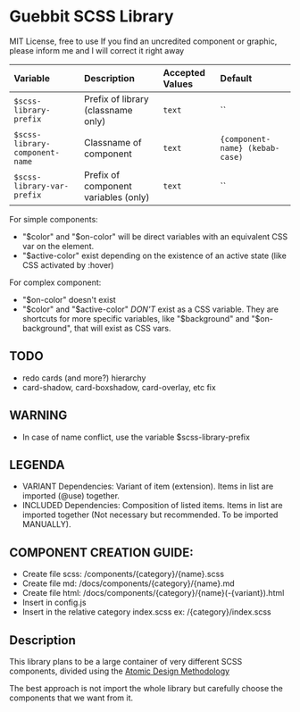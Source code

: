 # Guebbit SCSS Library
MIT License, free to use
If you find an uncredited component or graphic, please inform me and I will correct it right away


| Variable                        | Description                           | Accepted Values | Default                         |
|:--------------------------------|:--------------------------------------|:----------------|:--------------------------------|
| `$scss-library-prefix`          | Prefix of library (classname only)    | `text`          | ``                              |
| `$scss-library-component-name`  | Classname of component                | `text`          | `{component-name} (kebab-case)` |
| `$scss-library-var-prefix`      | Prefix of component variables (only)  | `text`          | ``                              |



For simple components: 
 - "$color" and "$on-color" will be direct variables with an equivalent CSS var on the element.
 - "$active-color" exist depending on the existence of an active state (like CSS activated by :hover)

For complex component: 
 - "$on-color" doesn't exist 
 - "$color" and "$active-color" *DON'T* exist as a CSS variable. They are shortcuts for more specific variables, like "$background" and "$on-background", that will exist as CSS vars.


## TODO
 - redo cards (and more?) hierarchy
 - card-shadow, card-boxshadow, card-overlay, etc fix

## WARNING
- In case of name conflict, use the variable $scss-library-prefix

## LEGENDA
- VARIANT Dependencies:  Variant of item (extension). Items in list are imported (@use) together.
- INCLUDED Dependencies:  Composition of listed items. Items in list are imported together (Not necessary but recommended. To be imported MANUALLY).

## COMPONENT CREATION GUIDE:
- Create file scss: /components/{category}/{name}.scss
- Create file md: /docs/components/{category}/{name}.md
- Create file html: /docs/components/{category}/{name}(-{variant}).html
- Insert in config.js
- Insert in the relative category index.scss ex: /{category}/index.scss

## Description
This library plans to be a large container of very different SCSS components, 
divided using the [Atomic Design Methodology](https://bradfrost.com/blog/post/atomic-web-design/)  

The best approach is not import the whole library but carefully choose the components that we want from it.